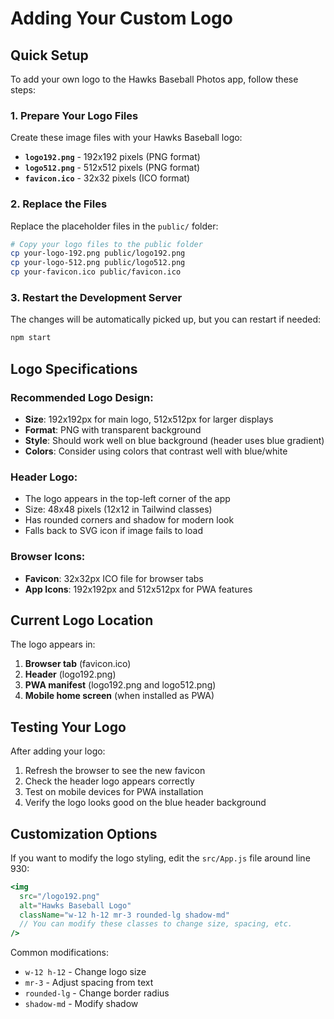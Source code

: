 # Adding Your Custom Logo

## Quick Setup

To add your own logo to the Hawks Baseball Photos app, follow these steps:

### 1. Prepare Your Logo Files

Create these image files with your Hawks Baseball logo:

- **`logo192.png`** - 192x192 pixels (PNG format)
- **`logo512.png`** - 512x512 pixels (PNG format) 
- **`favicon.ico`** - 32x32 pixels (ICO format)

### 2. Replace the Files

Replace the placeholder files in the `public/` folder:

```bash
# Copy your logo files to the public folder
cp your-logo-192.png public/logo192.png
cp your-logo-512.png public/logo512.png
cp your-favicon.ico public/favicon.ico
```

### 3. Restart the Development Server

The changes will be automatically picked up, but you can restart if needed:

```bash
npm start
```

## Logo Specifications

### Recommended Logo Design:
- **Size**: 192x192px for main logo, 512x512px for larger displays
- **Format**: PNG with transparent background
- **Style**: Should work well on blue background (header uses blue gradient)
- **Colors**: Consider using colors that contrast well with blue/white

### Header Logo:
- The logo appears in the top-left corner of the app
- Size: 48x48 pixels (12x12 in Tailwind classes)
- Has rounded corners and shadow for modern look
- Falls back to SVG icon if image fails to load

### Browser Icons:
- **Favicon**: 32x32px ICO file for browser tabs
- **App Icons**: 192x192px and 512x512px for PWA features

## Current Logo Location

The logo appears in:
1. **Browser tab** (favicon.ico)
2. **Header** (logo192.png)
3. **PWA manifest** (logo192.png and logo512.png)
4. **Mobile home screen** (when installed as PWA)

## Testing Your Logo

After adding your logo:
1. Refresh the browser to see the new favicon
2. Check the header logo appears correctly
3. Test on mobile devices for PWA installation
4. Verify the logo looks good on the blue header background

## Customization Options

If you want to modify the logo styling, edit the `src/App.js` file around line 930:

```jsx
<img 
  src="/logo192.png" 
  alt="Hawks Baseball Logo" 
  className="w-12 h-12 mr-3 rounded-lg shadow-md"
  // You can modify these classes to change size, spacing, etc.
/>
```

Common modifications:
- `w-12 h-12` - Change logo size
- `mr-3` - Adjust spacing from text
- `rounded-lg` - Change border radius
- `shadow-md` - Modify shadow 